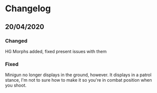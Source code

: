 # Changelog

## 20/04/2020

### Changed
HG Morphs added, fixed present issues with them

### Fixed
Minigun no longer displays in the ground, however. It displays in a patrol stance, I'm not to sure how to make it so you're in combat position when you shoot.